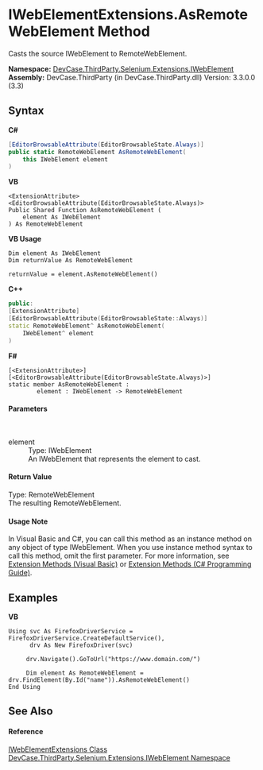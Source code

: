 # IWebElementExtensions.AsRemoteWebElement Method 
 

Casts the source IWebElement to RemoteWebElement.

**Namespace:**&nbsp;<a href="N_DevCase_ThirdParty_Selenium_Extensions_IWebElement">DevCase.ThirdParty.Selenium.Extensions.IWebElement</a><br />**Assembly:**&nbsp;DevCase.ThirdParty (in DevCase.ThirdParty.dll) Version: 3.3.0.0 (3.3)

## Syntax

**C#**<br />
``` C#
[EditorBrowsableAttribute(EditorBrowsableState.Always)]
public static RemoteWebElement AsRemoteWebElement(
	this IWebElement element
)
```

**VB**<br />
``` VB
<ExtensionAttribute>
<EditorBrowsableAttribute(EditorBrowsableState.Always)>
Public Shared Function AsRemoteWebElement ( 
	element As IWebElement
) As RemoteWebElement
```

**VB Usage**<br />
``` VB Usage
Dim element As IWebElement
Dim returnValue As RemoteWebElement

returnValue = element.AsRemoteWebElement()
```

**C++**<br />
``` C++
public:
[ExtensionAttribute]
[EditorBrowsableAttribute(EditorBrowsableState::Always)]
static RemoteWebElement^ AsRemoteWebElement(
	IWebElement^ element
)
```

**F#**<br />
``` F#
[<ExtensionAttribute>]
[<EditorBrowsableAttribute(EditorBrowsableState.Always)>]
static member AsRemoteWebElement : 
        element : IWebElement -> RemoteWebElement 

```


#### Parameters
&nbsp;<dl><dt>element</dt><dd>Type: IWebElement<br />An IWebElement that represents the element to cast.</dd></dl>

#### Return Value
Type: RemoteWebElement<br />The resulting RemoteWebElement.

#### Usage Note
In Visual Basic and C#, you can call this method as an instance method on any object of type IWebElement. When you use instance method syntax to call this method, omit the first parameter. For more information, see <a href="https://docs.microsoft.com/dotnet/visual-basic/programming-guide/language-features/procedures/extension-methods">Extension Methods (Visual Basic)</a> or <a href="https://docs.microsoft.com/dotnet/csharp/programming-guide/classes-and-structs/extension-methods">Extension Methods (C# Programming Guide)</a>.

## Examples

**VB**<br />
``` VB
Using svc As FirefoxDriverService = FirefoxDriverService.CreateDefaultService(),
      drv As New FirefoxDriver(svc)

     drv.Navigate().GoToUrl("https://www.domain.com/")

     Dim element As RemoteWebElement = drv.FindElement(By.Id("name")).AsRemoteWebElement()
End Using
```


## See Also


#### Reference
<a href="T_DevCase_ThirdParty_Selenium_Extensions_IWebElement_IWebElementExtensions">IWebElementExtensions Class</a><br /><a href="N_DevCase_ThirdParty_Selenium_Extensions_IWebElement">DevCase.ThirdParty.Selenium.Extensions.IWebElement Namespace</a><br />